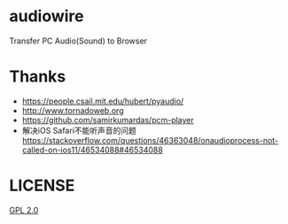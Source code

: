 # audiowire
Transfer PC Audio(Sound) to Browser

# Thanks
- https://people.csail.mit.edu/hubert/pyaudio/
- http://www.tornadoweb.org
- https://github.com/samirkumardas/pcm-player
- 解决iOS Safari不能听声音的问题 https://stackoverflow.com/questions/46363048/onaudioprocess-not-called-on-ios11/46534088#46534088

# LICENSE
[GPL 2.0](LICENSE)
